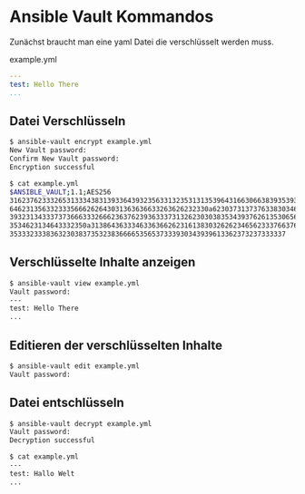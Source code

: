 # Ansible Vault Kommandos

Zunächst braucht man eine yaml Datei die verschlüsselt werden muss.

example.yml

```yml
---
test: Hello There
...
```

## Datei Verschlüsseln

```bash
$ ansible-vault encrypt example.yml
New Vault password: 
Confirm New Vault password: 
Encryption successful

$ cat example.yml
$ANSIBLE_VAULT;1.1;AES256
31623762333265313334383139336439323563313235313135396431663066383935393936323132
6462313563323335666262643031363636633263626232330a623037313737633830346239313631
39323134333737366633326662363762393633373132623030383534393762613530656333333336
3534623134643332350a313864363334633636626231613830326262346562333766376334343334
35333233383632303837353238366665356537333930343939613362373237333337
```

## Verschlüsselte Inhalte anzeigen

```bash
$ ansible-vault view example.yml 
Vault password: 
---
test: Hello There
...
```

## Editieren der verschlüsselten Inhalte

```bash
$ ansible-vault edit example.yml 
Vault password: 
```

## Datei entschlüsseln

```bash
$ ansible-vault decrypt example.yml 
Vault password: 
Decryption successful

$ cat example.yml 
---
test: Hallo Welt 
...
```
